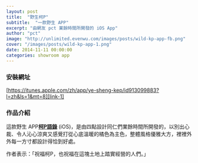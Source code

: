 ```yaml
---
layout: post
title:  "野生柯P"
subtitle:  "一款野生 APP"
excerpt: "由網友 pct 業餘時間所開發的 iOS App"
author: "pct"
image: "http://unlimited.evenwu.com/images/posts/wild-kp-app-fb.png"
cover: "/images/posts/wild-kp-app-1.png"
date: 2014-11-11 00:00:00
categories: showroom app
---
```


[link-1]:https://itunes.apple.com/zh/app/ye-sheng-kep/id913099883?l=zh&ls=1&mt=8

### 安裝網址
[https://itunes.apple.com/zh/app/ye-sheng-kep/id913099883?l=zh&ls=1&mt=8][link-1]

### 作品介紹
這款野生 APP<strong>[柯P語錄][link-1]</strong> (iOS)，是由四點設計同仁們業餘時間所開發的，以別出心裁、令人沁心涼爽又感覺打從心底溫暖的橘色為主色，整體風格優雅大方，裡裡外外每一方寸都設計得恰到好處。

作者表示：「祝福柯P，也祝福在這塊土地上踏實經營的人們。」

